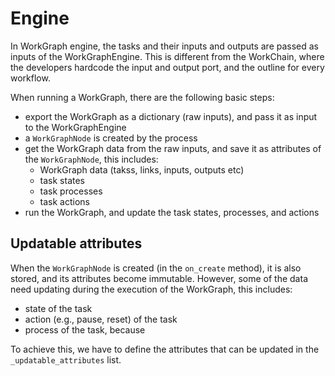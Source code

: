 # Engine

In WorkGraph engine, the tasks and their inputs and outputs are passed as inputs of the WorkGraphEngine. This is different from the WorkChain, where the developers hardcode the input and output port, and the outline for every workflow.

When running a WorkGraph, there are the following basic steps:

- export the WorkGraph as a dictionary (raw inputs), and pass it as input to the WorkGraphEngine
- a `WorkGraphNode` is created by the process
- get the WorkGraph data from the raw inputs, and save it as attributes of the `WorkGraphNode`, this includes:
    - WorkGraph data (takss, links, inputs, outputs etc)
    - task states
    - task processes
    - task actions
- run the WorkGraph, and update the task states, processes, and actions


## Updatable attributes
When the `WorkGraphNode` is created (in the `on_create` method), it is also stored, and its attributes become immutable. However, some of the data need updating during the execution of the WorkGraph, this includes:

- state of the task
- action (e.g., pause, reset) of the task
- process of the task, because


To achieve this, we have to define the attributes that can be updated in the `_updatable_attributes` list.
